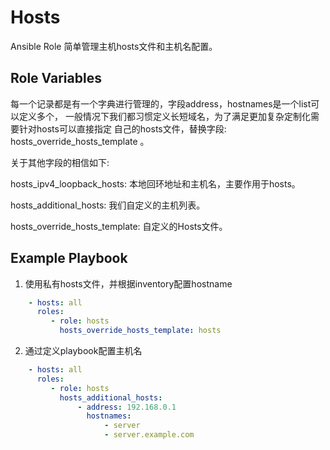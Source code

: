 Hosts
=========

Ansible Role 简单管理主机hosts文件和主机名配置。

Role Variables
--------------

每一个记录都是有一个字典进行管理的，字段address，hostnames是一个list可以定义多个，
一般情况下我们都习惯定义长短域名，为了满足更加复杂定制化需要针对hosts可以直接指定
自己的hosts文件，替换字段: hosts_override_hosts_template 。

关于其他字段的相信如下:

hosts_ipv4_loopback_hosts: 本地回环地址和主机名，主要作用于hosts。

hosts_additional_hosts: 我们自定义的主机列表。

hosts_override_hosts_template: 自定义的Hosts文件。

Example Playbook
----------------

1. 使用私有hosts文件，并根据inventory配置hostname
```yaml
    - hosts: all
      roles:
         - role: hosts
           hosts_override_hosts_template: hosts
```

2. 通过定义playbook配置主机名
```yaml
    - hosts: all
      roles:
         - role: hosts
           hosts_additional_hosts:
               - address: 192.168.0.1
                 hostnames:
                     - server
                     - server.example.com
```
